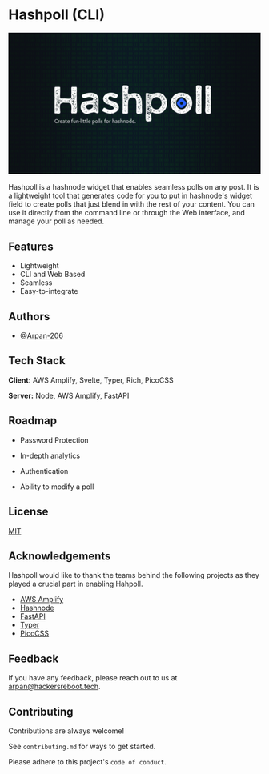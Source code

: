 
# Hashpoll (CLI)

![Hashpoll Banner](https://github.com/Arpan-206/hashpoll-cli/raw/main/assets/Hashpoll.png)

Hashpoll is a hashnode widget that enables seamless polls on any post. It is a lightweight tool that generates code for you to put in hashnode's widget field to create polls that just blend in with the rest of your content. You can use it directly from the command line or through the Web interface, and manage your poll as needed.


## Features

- Lightweight
- CLI and Web Based
- Seamless
- Easy-to-integrate


## Authors

- [@Arpan-206](https://github.com/Arpan-206)


## Tech Stack

**Client:** AWS Amplify, Svelte, Typer, Rich, PicoCSS

**Server:** Node, AWS Amplify, FastAPI

## Roadmap

- Password Protection

- In-depth analytics

- Authentication

- Ability to modify a poll


## License

[MIT](https://choosealicense.com/licenses/mit/)


## Acknowledgements

Hashpoll would like to thank the teams behind the following projects as they played a crucial part in enabling Hahpoll.

 - [AWS Amplify](https://aws.amazon.com/amplify/)
 - [Hashnode](https://hashnode.com/)
 - [FastAPI](https://fastapi.tiangolo.com/)
 - [Typer](https://typer.tiangolo.com/)
 - [PicoCSS](https://picocss.com/)


## Feedback

If you have any feedback, please reach out to us at [arpan@hackersreboot.tech](mailto:arpan@hackersreboot.tech).


## Contributing

Contributions are always welcome!

See `contributing.md` for ways to get started.

Please adhere to this project's `code of conduct`.

